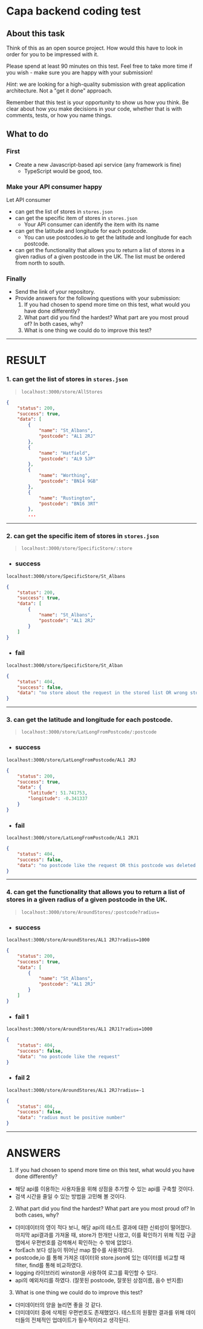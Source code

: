 # Capa backend coding test

## About this task

Think of this as an open source project. How would this have to look in order for you to be impressed with it.

Please spend at least 90 minutes on this test. Feel free to take more time if you wish - make sure you are happy with your submission!

_Hint_: we are looking for a high-quality submission with great application architecture. Not a "get it done" approach.

Remember that this test is your opportunity to show us how you think. Be clear about how you make decisions in your code, whether that is with comments, tests, or how you name things.

## What to do

### First

* Create a new Javascript-based api service (any framework is fine)
  * TypeScript would be good, too.

### Make your API consumer happy

Let API consumer

* can get the list of stores in `stores.json`
* can get the specific item of stores in `stores.json`
  * Your API consumer can identify the item with its name
* can get the latitude and longitude for each postcode.
  * You can use postcodes.io to get the latitude and longitude for each postcode.
* can get the functionality that allows you to return a list of stores in a given radius of a given postcode in the UK. The list must be ordered from north to south.

### Finally

* Send the link of your repository.
* Provide answers for the following questions with your submission:
  1. If you had chosen to spend more time on this test, what would you have done differently?
  2. What part did you find the hardest? What part are you most proud of? In both cases, why?
  3. What is one thing we could do to improve this test?



***


# RESULT

### 1. can get the list of stores in `stores.json`
> `localhost:3000/store/AllStores`

```json
{
    "status": 200,
    "success": true,
    "data": [
        {
            "name": "St_Albans",
            "postcode": "AL1 2RJ"
        },
        {
            "name": "Hatfield",
            "postcode": "AL9 5JP"
        },
        {
            "name": "Worthing",
            "postcode": "BN14 9GB"
        },
        {
            "name": "Rustington",
            "postcode": "BN16 3RT"
        },
        ...
```

***

### 2. can get the specific item of stores in `stores.json`
> `localhost:3000/store/SpecificStore/:store`

- ### success 
`localhost:3000/store/SpecificStore/St_Albans`
```json
{
    "status": 200,
    "success": true,
    "data": [
        {
            "name": "St_Albans",
            "postcode": "AL1 2RJ"
        }
    ]
}
```

- ### fail 
`localhost:3000/store/SpecificStore/St_Alban`
```json
{
    "status": 404,
    "success": false,
    "data": "no store about the request in the stored list OR wrong store name"
}
```

***

### 3. can get the latitude and longitude for each postcode.
> `localhost:3000/store/LatLongFromPostcode/:postcode`

- ### success 
`localhost:3000/store/LatLongFromPostcode/AL1 2RJ`

```json
{
    "status": 200,
    "success": true,
    "data": {
        "latitude": 51.741753,
        "longitude": -0.341337
    }
}
```

- ### fail 
`localhost:3000/store/LatLongFromPostcode/AL1 2RJ1`


```json
{
    "status": 404,
    "success": false,
    "data": "no postcode like the request OR this postcode was deleted."
}
```

***

### 4. can get the functionality that allows you to return a list of stores in a given radius of a given postcode in the UK.
> `localhost:3000/store/AroundStores/:postcode?radius=`

- ### success 
`localhost:3000/store/AroundStores/AL1 2RJ?radius=1000`

```json
{
    "status": 200,
    "success": true,
    "data": [
        {
            "name": "St_Albans",
            "postcode": "AL1 2RJ"
        }
    ]
}
```

- ### fail 1 
`localhost:3000/store/AroundStores/AL1 2RJ1?radius=1000`

```json
{
    "status": 404,
    "success": false,
    "data": "no postcode like the request"
}
```

- ### fail 2
`localhost:3000/store/AroundStores/AL1 2RJ?radius=-1`

```json
{
    "status": 404,
    "success": false,
    "data": "radius must be positive number"
}
```

***

# ANSWERS 

1. If you had chosen to spend more time on this test, what would you have done differently?
- 해당 api를 이용하는 사용자들을 위해 상점을 추가할 수 있는 api를 구축할 것이다. 
- 검색 시간을 줄일 수 있는 방법을 고민해 볼 것이다. 

2. What part did you find the hardest? What part are you most proud of? In both cases, why?
- 더미데이터의 영이 적다 보니, 해당 api의 테스트 결과에 대한 신뢰성이 떨어졌다. 마지막 api결과를 가져올 때, store가 한개만 나왔고, 이를 확인하기 위해 직접 구글맵에서 우편번호를 검색해서 확인하는 수 밖에 없었다.
- forEach 보다 성능이 뛰어난 map 함수를 사용하였다.
- postcode,io 를 통해 가져온 데이터와 store.json에 있는 데이터를 비교할 때 filter, find를 통해 비교하였다. 
- logging 라이브러리 winston을 사용하여 로그를 확인할 수 있다. 
- api의 예외처리를 하였다. (잘못된 postcode, 잘못된 상점이름, 음수 반지름)

3. What is one thing we could do to improve this test?
- 더미데이터의 양을 늘리면 좋을 것 같다. 
- 더미데이터 중에 삭제된 우편번호도 존재했었다. 테스트의 원활한 결과를 위해 데이터들의 전체적인 업데이트가 필수적이라고 생각된다. 